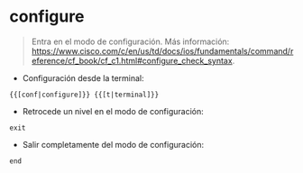 # configure

> Entra en el modo de configuración.
> Más información: <https://www.cisco.com/c/en/us/td/docs/ios/fundamentals/command/reference/cf_book/cf_c1.html#configure_check_syntax>.

- Configuración desde la terminal:

`{{[conf|configure]}} {{[t|terminal]}}`

- Retrocede un nivel en el modo de configuración:

`exit`

- Salir completamente del modo de configuración:

`end`

